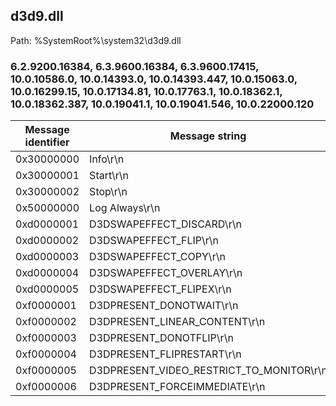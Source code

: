 ## d3d9.dll

Path: %SystemRoot%\system32\d3d9.dll

### 6.2.9200.16384, 6.3.9600.16384, 6.3.9600.17415, 10.0.10586.0, 10.0.14393.0, 10.0.14393.447, 10.0.15063.0, 10.0.16299.15, 10.0.17134.81, 10.0.17763.1, 10.0.18362.1, 10.0.18362.387, 10.0.19041.1, 10.0.19041.546, 10.0.22000.120

Message identifier | Message string
--- | ---
0x30000000 | Info\r\n
0x30000001 | Start\r\n
0x30000002 | Stop\r\n
0x50000000 | Log Always\r\n
0xd0000001 | D3DSWAPEFFECT_DISCARD\r\n
0xd0000002 | D3DSWAPEFFECT_FLIP\r\n
0xd0000003 | D3DSWAPEFFECT_COPY\r\n
0xd0000004 | D3DSWAPEFFECT_OVERLAY\r\n
0xd0000005 | D3DSWAPEFFECT_FLIPEX\r\n
0xf0000001 | D3DPRESENT_DONOTWAIT\r\n
0xf0000002 | D3DPRESENT_LINEAR_CONTENT\r\n
0xf0000003 | D3DPRESENT_DONOTFLIP\r\n
0xf0000004 | D3DPRESENT_FLIPRESTART\r\n
0xf0000005 | D3DPRESENT_VIDEO_RESTRICT_TO_MONITOR\r\n
0xf0000006 | D3DPRESENT_FORCEIMMEDIATE\r\n
